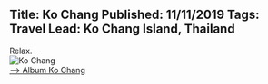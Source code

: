 Title: Ko Chang
Published: 11/11/2019
Tags: Travel
Lead: Ko Chang Island, Thailand
---
Relax.  
![Ko Chang](https://lh3.googleusercontent.com/JJlzON9wt3jV4XiUyJkX96rhLwYU3GAU9bt82VmePTsEKCZTQWGC6DSWuGl0PwKEqOduqXJHLj9MjfgKKR3dqAc5ziNzkG-kpYOT-oWe2ECpyrsZ8wl4fKRK6is5LPHG9oylB2dJ5-snJMRVGFO-z35f0JmdpBDhaHJmiwzYMLt_LJK9cAiOYJ5j82bxpr9CtqMKVGEB54gIDMH3EAN4gKglyfs8G7PNpjAO4dwMUmWoRuYJTST8L7t95_RcCzk9JM2REvpjEuDIV0x_ia-QKVtkaY-udypgStRAp52fQ4FFukfrWW4p4aG6UOsaGeQR5lycajaTaY7awJipEWzDMs0a-v1eRhk3mCOIJYeKaq2lKRAEZt_N1rv1gPVPklHRD7U5rIkTuRpX-XVuoqpi-YnPjeV5XUf7ZiMWQbU_TdUyILxrrGh17hIOqoiEV1gFi9nfaPYNGv0CPuUp3jqlwqCcs6ZAXpVBkQ3QwNeFUYoujZbt3xpFp3_MMbg4iR-jDo3mNGTkg0W1GPTpDnXenslCq2vkedyrxE0iNTdFX1VqJFTPXOvVU2j8CnUR2eS7E-EStmKWdOeqN1pAr9QuehWojfwt2CxUF1N3sI6P1RU9DjOM4HFlek5_BH80NysrlPCKjep9j66GhIDF4aGB79nceo4HLdW2oMSV4cf8iRKEC_aD8RMPIzc=s217-p-k-no)  
<a href="https://photos.app.goo.gl/iNutWrVCMVWqFjZV9" target="_blank">--> Album Ko Chang</a>
